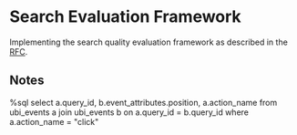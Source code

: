 # Search Evaluation Framework

Implementing the search quality evaluation framework as described in the [RFC](https://github.com/opensearch-project/OpenSearch/issues/15354).

## Notes

%sql
select a.query_id, b.event_attributes.position, a.action_name from ubi_events a join ubi_events b on a.query_id = b.query_id where a.action_name = "click"